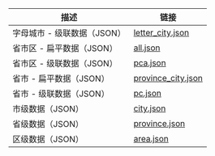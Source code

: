 | 描述                  | 链接                                                         |
| --------------------- | ------------------------------------------------------------ |
| 字母城市 - 级联数据（JSON）     | [letter_city.json](https://github.com/lblblong/amap-city-data/blob/dist/letter_city.json?raw=true) |
| 省市区 - 扁平数据（JSON）   | [all.json](https://github.com/lblblong/amap-city-data/blob/dist/all.json?raw=true) |
| 省市区 - 级联数据（JSON）   | [pca.json](https://github.com/lblblong/amap-city-data/blob/dist/pca.json?raw=true) |
| 省市 - 扁平数据（JSON）   | [province_city.json](https://github.com/lblblong/amap-city-data/blob/dist/province_city.json?raw=true) |
| 省市 - 级联数据（JSON）     | [pc.json](https://github.com/lblblong/amap-city-data/blob/dist/pc.json?raw=true) |
| 市级数据（JSON） | [city.json](https://github.com/lblblong/amap-city-data/blob/dist/city.json?raw=true) |
| 省级数据（JSON） | [province.json](https://github.com/lblblong/amap-city-data/blob/dist/province.json?raw=true) |
| 区级数据（JSON） | [area.json](https://github.com/lblblong/amap-city-data/blob/dist/area.json?raw=true) |

